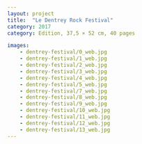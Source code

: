 ```yaml
---
layout: project
title:  "Le Dentrey Rock Festival"
category: 2017
category: Edition, 37,5 × 52 cm, 40 pages

images:
    - dentrey-festival/0_web.jpg
    - dentrey-festival/1_web.jpg
    - dentrey-festival/2_web.jpg
    - dentrey-festival/3_web.jpg
    - dentrey-festival/4_web.jpg
    - dentrey-festival/5_web.jpg
    - dentrey-festival/7_web.jpg
    - dentrey-festival/8_web.jpg
    - dentrey-festival/9_web.jpg
    - dentrey-festival/10_web.jpg
    - dentrey-festival/11_web.jpg
    - dentrey-festival/12_web.jpg
    - dentrey-festival/13_web.jpg
---
```

